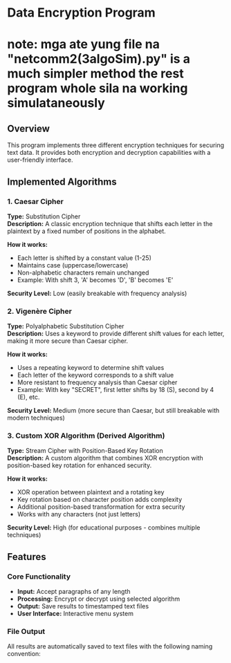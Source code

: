 # Data Encryption Program
# note: mga ate yung file na "netcomm2(3algoSim).py" is a much simpler method the rest program whole sila na working simulataneously 
## Overview
This program implements three different encryption techniques for securing text data. It provides both encryption and decryption capabilities with a user-friendly interface.

## Implemented Algorithms

### 1. Caesar Cipher
**Type:** Substitution Cipher  
**Description:** A classic encryption technique that shifts each letter in the plaintext by a fixed number of positions in the alphabet.

**How it works:**
- Each letter is shifted by a constant value (1-25)
- Maintains case (uppercase/lowercase)
- Non-alphabetic characters remain unchanged
- Example: With shift 3, 'A' becomes 'D', 'B' becomes 'E'

**Security Level:** Low (easily breakable with frequency analysis)

### 2. Vigenère Cipher
**Type:** Polyalphabetic Substitution Cipher  
**Description:** Uses a keyword to provide different shift values for each letter, making it more secure than Caesar cipher.

**How it works:**
- Uses a repeating keyword to determine shift values
- Each letter of the keyword corresponds to a shift value
- More resistant to frequency analysis than Caesar cipher
- Example: With key "SECRET", first letter shifts by 18 (S), second by 4 (E), etc.

**Security Level:** Medium (more secure than Caesar, but still breakable with modern techniques)

### 3. Custom XOR Algorithm (Derived Algorithm)
**Type:** Stream Cipher with Position-Based Key Rotation  
**Description:** A custom algorithm that combines XOR encryption with position-based key rotation for enhanced security.

**How it works:**
- XOR operation between plaintext and a rotating key
- Key rotation based on character position adds complexity
- Additional position-based transformation for extra security
- Works with any characters (not just letters)

**Security Level:** High (for educational purposes - combines multiple techniques)

## Features

### Core Functionality
- **Input:** Accept paragraphs of any length
- **Processing:** Encrypt or decrypt using selected algorithm
- **Output:** Save results to timestamped text files
- **User Interface:** Interactive menu system

### File Output

All results are automatically saved to text files with the following naming convention:
